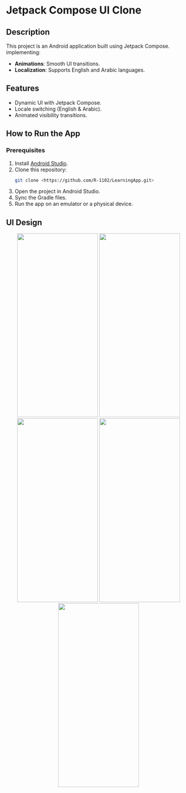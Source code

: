 # Jetpack Compose UI Clone

## Description
This project is an Android application built using Jetpack Compose. implementing:
- **Animations**: Smooth UI transitions.
- **Localization**: Supports English and Arabic languages.


## Features
- Dynamic UI with Jetpack Compose.
- Locale switching (English & Arabic).
- Animated visibility transitions.


## How to Run the App
### Prerequisites
1. Install [Android Studio](https://developer.android.com/studio).
2. Clone this repository:
   ```sh
   git clone <https://github.com/R-1102/LearningApp.git>
   ```
3. Open the project in Android Studio.
4. Sync the Gradle files.
5. Run the app on an emulator or a physical device.


## UI Design 

<p align="center">
   <img src="https://github.com/user-attachments/assets/aec3c2cf-8577-4da0-a599-6aca096c7eda" height="500" Width="220"/>
  <img src="https://github.com/user-attachments/assets/f9405814-1e0d-4425-84d0-80fe21096438" height="500"  Width="220"/>
  <img src="https://github.com/user-attachments/assets/b121ab88-dd7d-43ce-9664-2b48071bdd03" height="500" Width="220"/>
   <img src="https://github.com/user-attachments/assets/81c5a2e6-e2c7-44ee-9525-22ef0f0da85c" height="500" Width="220" />
  <img src="https://github.com/user-attachments/assets/0d7e3379-36a6-4976-a092-114b1e5a387c" height="500" Width="220"/>
</p>


